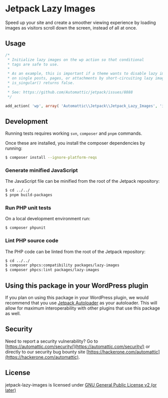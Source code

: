 # Jetpack Lazy Images

Speed up your site and create a smoother viewing experience by loading images as visitors scroll down the screen, instead of all at once.

## Usage

```php
/*
 * Initialize lazy images on the wp action so that conditional
 * tags are safe to use.
 *
 * As an example, this is important if a theme wants to disable lazy images except
 * on single posts, pages, or attachments by short-circuiting lazy images when
 * is_singular() returns false.
 *
 * See: https://github.com/Automattic/jetpack/issues/8888
 */

add_action( 'wp', array( 'Automattic\\Jetpack\\Jetpack_Lazy_Images', 'instance' ) );
```

## Development

Running tests requires working `svn`, `composer` and `pnpm` commands.

Once these are installed, you install the composer dependencies by running:

```bash
$ composer install --ignore-platform-reqs
```

### Generate minified JavaScript

The JavaScript file can be minified from the root of the Jetpack repository:

```bash
$ cd ../../
$ pnpm build-packages
```

### Run PHP unit tests

On a local development environment run:
```bash
$ composer phpunit
```

### Lint PHP source code

The PHP code can be linted from the root of the Jetpack repository:
```bash
$ cd ../../
$ composer phpcs:compatibility packages/lazy-images
$ composer phpcs:lint packages/lazy-images
```
## Using this package in your WordPress plugin

If you plan on using this package in your WordPress plugin, we would recommend that you use [Jetpack Autoloader](https://packagist.org/packages/automattic/jetpack-autoloader) as your autoloader. This will allow for maximum interoperability with other plugins that use this package as well.

## Security

Need to report a security vulnerability? Go to [https://automattic.com/security/](https://automattic.com/security/) or directly to our security bug bounty site [https://hackerone.com/automattic](https://hackerone.com/automattic).

## License

jetpack-lazy-images is licensed under [GNU General Public License v2 (or later)](./LICENSE.txt)
